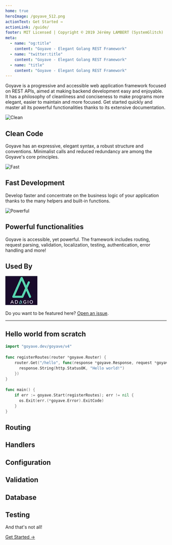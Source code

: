 ```yaml
---
home: true
heroImage: /goyave_512.png
actionText: Get Started →
actionLink: /guide/
footer: MIT Licensed | Copyright © 2019 Jérémy LAMBERT (SystemGlitch)
meta:
  - name: "og:title"
    content: "Goyave - Elegant Golang REST Framework"
  - name: "twitter:title"
    content: "Goyave - Elegant Golang REST Framework"
  - name: "title"
    content: "Goyave - Elegant Golang REST Framework"
---
```


<p class="center">
Goyave is a progressive and accessible web application framework focused on REST APIs, aimed at making backend development easy and enjoyable. It has a philosophy of cleanliness and conciseness to make programs more elegant, easier to maintain and more focused. Get started quickly and master all its powerful functionalities thanks to its extensive documentation.
</p>

<div class="features">
   <div class="feature" id="feature-clean">
      <img :src="$withBase('/undraw_code_typing_7jnv.svg')" width="275" alt="Clean">
      <div>
         <h2>Clean Code</h2>
         <p>Goyave has an expressive, elegant syntax, a robust structure and conventions. Minimalist calls and reduced redundancy are among the Goyave's core principles.</p>
      </div>
   </div>
   <div class="feature" id="feature-fast">
      <img :src="$withBase('/undraw_speed_test_wxl0.svg')" width="275" alt="Fast">
      <div>
         <h2>Fast Development</h2>
         <p>Develop faster and concentrate on the business logic of your application thanks to the many helpers and built-in functions.</p>
      </div>
   </div>
   <div class="feature" id="feature-powerful">
      <img :src="$withBase('/undraw_upgrade_06a0.svg')" width="275" alt="Powerful">
      <div>
         <h2>Powerful functionalities</h2>
         <p>Goyave is accessible, yet powerful. The framework includes routing, request parsing, validation, localization, testing, authentication, error handling and more!</p>
      </div>
   </div>
</div>

<div class="used-by">
    <h2>Used By</h2>
    <div>
        <span class="used-by-company">
        <a href="https://adagio.io" target="_blank" rel="nofollow">
            <img src="usedby/adagio.webp" alt="Adagio.io"/>
        </a>
        </span>
    </div>
    <p>Do you want to be featured here? <a href="https://github.com/go-goyave/goyave/issues/new" target="_blank" rel="nofollow">Open an issue</a>.</p>
</div>

---

## Hello world from scratch

```go
import "goyave.dev/goyave/v4"

func registerRoutes(router *goyave.Router) {
    router.Get("/hello", func(response *goyave.Response, request *goyave.Request) {
      response.String(http.StatusOK, "Hello world!")
    })
}

func main() {
    if err := goyave.Start(registerRoutes); err != nil {
      os.Exit(err.(*goyave.Error).ExitCode)
    }
}
```

## Routing
<div><showcase :tabs="['Basics', 'Parameters']">
  <template #slot-desc-0>

  Routing is an essential part of any Goyave application. Routes definition is the action of associating a URI, sometimes having parameters, with a handler which will process the request and respond to it. Separating and naming routes clearly is important to make your API or website clear and expressive.
  
  [Learn more](./guide/basics/routing.html)

  </template>
  <template #slot-desc-1>

  URIs can have parameters, defined using the format `{name}` or `{name:pattern}`. If a regular expression pattern is not defined, the matched variable will be anything until the next slash. Route parameters can be retrieved as a `map[string]string` in handlers using the request's `Params` attribute.

  [Learn more](./guide/guide/basics/routing.html#route-parameters)

  </template>
  <template #slot-code-0>

  ```go
  func Register(router *goyave.Router) {
      // Register your routes here

      router.Get("/hello", func(response *goyave.Response, r *goyave.Request) {
          response.String(http.StatusOK, "Hi!")
      })

      router.Get("/hello", myHandlerFunction)
      router.Post("/user", user.Register).Validate(user.RegisterRequest)
      router.Route("PUT|PATCH", "/user", user.Update).Validate(user.UpdateRequest)
      router.Route("POST", "/product", product.Store).Validate(product.StoreRequest).Middleware(middleware.Trim)
  }
  ```

  </template>
  <template #slot-code-1>
  
  ```go
  func Register(router *goyave.Router) {
      router.Get("/product/{key}", product.Show)
      router.Get("/product/{id:[0-9]+}", product.ShowById)
      router.Get("/category/{category}/{id:[0-9]+}", category.Show)
  }

  func myHandlerFunction(response *goyave.Response, request *goyave.Request) {
      category := request.Params["category"]
      id, _ := strconv.Atoi(request.Params["id"])
      //...
  }
  ```

  </template>
</showcase></div>

## Handlers
<div><showcase :tabs="['Controllers', 'Middleware', 'Status handler']" background="bg-blue">
  <template #slot-desc-0>

  A `Handler` is a `func(*goyave.Response, *goyave.Request)`. The first parameter lets you write a response, and the second contains all the information extracted from the raw incoming request. Controllers are files containing a collection of Handlers related to a specific feature.
  
  [Learn more](./guide/basics/controllers.html)

  </template>
  <template #slot-desc-1>

  Middleware are handlers executed before the controller handler. They are a convenient way to filter, intercept or alter HTTP requests entering your application.

  [Learn more](./guide/basics/middleware.html)

  </template>
  <template #slot-desc-2>

  Status handlers are regular handlers executed during the finalization step of the request's lifecycle if the response body is empty but a status code has been set. Status handler are mainly used to implement a custom behavior for user or server errors (400 and 500 status codes).

  [Learn more](./guide/advanced/status-handlers.html)

  </template>
  <template #slot-code-0>

  ```go
  func Index(response *goyave.Response, request *goyave.Request) {
      products := []model.Product{}
      result := database.Conn().Find(&products)
      if response.HandleDatabaseError(result) {
          response.JSON(http.StatusOK, products)
      }
  }

  func Show(response *goyave.Response, request *goyave.Request) {
      product := model.Product{}
      result := database.Conn().First(&product, request.Params["id"])
      if response.HandleDatabaseError(result) {
          response.JSON(http.StatusOK, product)
      }
  }

  func Store(response *goyave.Response, request *goyave.Request) {
      product := model.Product{
          Name:  request.String("name"),
          Price: request.Numeric("price"),
      }
      if err := database.Conn().Create(&product).Error; err != nil {
          response.Error(err)
      } else {
          response.JSON(http.StatusCreated, map[string]uint{"id": product.ID})
      }
  }

  func Update(response *goyave.Response, request *goyave.Request) {
      product := model.Product{}
      db := database.Conn()
      result := db.Select("id").First(&product, request.Params["id"])
      if response.HandleDatabaseError(result) {
          if err := db.Model(&product).Update("name", request.String("name")).Error; err != nil {
              response.Error(err)
          }
      }
  }

  func Destroy(response *goyave.Response, request *goyave.Request) {
      product := model.Product{}
      db := database.Conn()
      result := db.Select("id").First(&product, request.Params["id"])
      if response.HandleDatabaseError(result) {
          if err := db.Delete(&product).Error; err != nil {
              response.Error(err)
          }
      }
  }
  ```

  </template>
  <template #slot-code-1>
  
  ```go
  func MyCustomMiddleware(next goyave.Handler) goyave.Handler {
      return func(response *goyave.Response, request *goyave.Request) {
          // Do something
          next(response, request) // Pass to the next handler
      }
  }
  ```

  </template>
  <template #slot-code-2>

  ```go
  package status

  import "goyave.dev/goyave/v4"

  func NotFound(response *goyave.Response, request *goyave.Request) {
      if err := response.RenderHTML(response.GetStatus(), "errors/404.html", nil); err != nil {
          response.Error(err)
      }
  }
  ```

  </template>
</showcase></div>

## Configuration
<div><showcase :tabs="['Configuration', 'Get, set', 'Environment']">
  <template #slot-desc-0>

  The framework provides a powerful configuration system. All entries are validated. That means that the application will not start if you provided an invalid value in your config (for example if the specified port is not a number). Entries can be registered with a default value, their type and authorized values from any package.
  
  [Learn more](./guide/configuration.html)

  </template>
  <template #slot-desc-1>

  All entries are validated. That means that the application will not start if you provided an invalid value in your config (for example if the specified port is not a number).

  [Learn more](./guide/configuration.html#getting-a-value)

  </template>
  <template #slot-desc-2>

  Configuration supports the usage of environment variables.

  [Learn more](./guide/configuration.html#using-environment-variables)

  </template>
  <template #slot-code-0>

  ```json
  {
    "app": {
      "name": "goyave_template",
      "environment": "localhost",
      "debug": true,
      "defaultLanguage": "en-US"
    },
      "server": {
      "host": "127.0.0.1",
      "maintenance": false,
      "protocol": "http",
      "domain": "",
      "port": 8080,
      "httpsPort": 8081,
      "timeout": 10,
      "maxUploadSize": 10
    },
      "database": {
      "connection": "mysql",
      "host": "127.0.0.1",
      "port": 3306,
      "name": "goyave",
      "username": "root",
      "password": "root",
      "options": "charset=utf8mb4&collation=utf8mb4_general_ci&parseTime=true&loc=Local",
      "maxOpenConnections": 20,
      "maxIdleConnections": 20,
      "maxLifetime": 300,
      "autoMigrate": false
    }
  }
  ```

  </template>
  <template #slot-code-1>
  
  ```go
  config.GetString("app.name") // "goyave"
  config.GetBool("app.debug") // true
  config.GetInt("server.port") // 80
  config.Has("app.name") // true
  
  // Setting a value:
  config.Set("app.name", "my awesome app")
  ```

  </template>
  <template #slot-code-2>
  
  ```json
  {
    "database": {
      "host": "${DB_HOST}"
      }
  }
  ```

  </template>
</showcase></div>

## Validation
<div><showcase :tabs="['Validation', 'Conversion', 'Arrays', 'Objects']" background="bg-blue">
  <template #slot-desc-0>

  Goyave provides a powerful, yet easy way to validate all incoming data, no matter its type or its format, thanks to a large number of validation rules. Validation is automatic. You just have to define a rules set and assign it to a route. When the validation doesn't pass, the request is stopped and the validation errors messages are sent as a response.
  
  [Learn more](./guide/basics/validation.html)

  </template>
  <template #slot-desc-1>

  Validation rules can **alter the raw data**. That means that when you validate a field to be number, if the validation passes, you are ensured that the data you'll be using in your controller handler is a `float64`. Or if you're validating an IP, you get a `net.IP` object.

  [Learn more](./guide/basics/validation.html)

  </template>
  <template #slot-desc-2>

  Validating arrays is easy. All the validation rules, can be applied to array values using the prefix `>`. When array values are validated, all of them must pass the validation.

  [Learn more](./guide/basics/validation.html#validating-arrays)

  </template>
  <template #slot-desc-3>

  You can validate objects using a **dot-separated** notation.

  [Learn more](./guide/basics/validation.html#validating-objects)

  </template>
  <template #slot-code-0>

  ```go
  var (
      StoreRequest validation.RuleSet = validation.RuleSet{
          "name":  {"required", "string", "between:3,50"},
          "price": {"required", "numeric", "min:0.01"},
          "image": {"nullable", "file", "image", "max:2048", "count:1"},
      }
  )

  //...
  
  router.Post("/product", product.Store).Validate(product.StoreRequest)
  ```

  </template>
  <template #slot-code-1>
  
  ```go
  var (
      StoreRequest validation.RuleSet = validation.RuleSet{
          "name":  {"required", "string", "between:3,50"},
          "price": {"required", "numeric", "min:0.01"},
          "image": {"nullable", "file", "image", "max:2048", "count:1"},
      }
  )

  //...

  router.Post("/product", product.Store).Validate(product.StoreRequest)
  ```

  </template>
  <template #slot-code-2>
  
  ```go
  var arrayValidation = validation.RuleSet{
      "array": {"required", "array:string", "between:1,5", ">email", ">max:128"},
  }

  var nDimensionalArrayValidation = RuleSet{
    "array": {"required", "array", ">array", ">>array:numeric", ">max:3", ">>>max:4"},
  }

  ```

  </template>
  <template #slot-code-3>
  
  ```go
  var (
      StoreRequest = validation.RuleSet{
          "user":       {"required", "object"},
          "user.name":  {"required", "string", "between:3,50"},
          "user.email": {"required", "email"},
      }
  )

  //...

  router.Post("/register", user.Store).Validate(user.StoreRequest)
  ```

  </template>
</showcase></div>

## Database
<div><showcase :tabs="['Gorm', 'Models', 'Pagination']">
  <template #slot-desc-0>

  Most web applications use a database. In this section, we are going to see how Goyave applications can query a database, using the awesome [Gorm ORM](https://gorm.io/).
  
  [Learn more](./guide/basics/database.html)

  </template>
  <template #slot-desc-1>

  Models are usually just normal Golang structs, basic Go types, or pointers of them. `sql.Scanner` and `driver.Valuer` interfaces are also supported.

  [Learn more](./guide/basics/database.html#models)

  </template>
  <template #slot-desc-2>

  `database.Paginator` is a tool that helps you paginate records. This structure contains pagination information (current page, maximum page, total number of records), which is automatically fetched. You can send the paginator directly to the client as a response.

  [Learn more](./guide/basics/database.html#pagination)

  </template>
  <template #slot-code-0>

  ```go
  // Create
  db.Create(&Product{Code: "D42", Price: 100})

  // Read
  var product Product
  db.First(&product, 1) // find product with integer primary key
  db.First(&product, "code = ?", "D42") // find product with code D42

  // Update - update product's price to 200
  db.Model(&product).Update("Price", 200)
  // Update - update multiple fields
  db.Model(&product).Updates(Product{Price: 200, Code: "F42"}) // non-zero fields
  db.Model(&product).Updates(map[string]interface{}{"Price": 200, "Code": "F42"})

  // Delete - delete product
  db.Delete(&product, 1)
  ```

  </template>
  <template #slot-code-1>
  
  ```go
  func init() {
      database.RegisterModel(&User{})
  }

  type User struct {
      gorm.Model
      Name         string
      Age          sql.NullInt64
      Birthday     *time.Time
      Email        string  `gorm:"type:varchar(100);uniqueIndex"`
      Role         string  `gorm:"size:255"` // set field size to 255
      MemberNumber *string `gorm:"unique;not null"` // set member number to unique and not null
      Num          int     `gorm:"autoIncrement"` // set num to auto incrementable
      Address      string  `gorm:"index:addr"` // create index with name `addr` for address
      IgnoreMe     int     `gorm:"-"` // ignore this field
  }
  ```

  </template>
  <template #slot-code-2>
  
  ```go
  func Index(response *goyave.Response, request *goyave.Request) {
      articles := []model.Article{}
      page := 1
      if request.Has("page") {
          page = request.Integer("page")
      }
      pageSize := DefaultPageSize
      if request.Has("pageSize") {
          pageSize = request.Integer("pageSize")
      }

      tx := database.Conn()

      if request.Has("search") {
          search := helper.EscapeLike(request.String("search"))
          tx = tx.Where("title LIKE ?", "%"+search+"%")
      }

      paginator := database.NewPaginator(tx, page, pageSize, &articles)
      result := paginator.Find()
      if response.HandleDatabaseError(result) {
          response.JSON(http.StatusOK, paginator)
      }
  }
  ```

  </template>
</showcase></div>

## Testing
<div><showcase :tabs="['Testify', 'Suites', 'Responses', 'Factories']" background="bg-blue">
  <template #slot-desc-0>

  Goyave provides an API to ease the unit and functional testing of your application. This API is an extension of [testify](https://github.com/stretchr/testify). `goyave.TestSuite` inherits from testify's `suite.Suite`, and sets up the environment for you.
  
  [Learn more](./guide/advanced/testing.html)

  </template>
  <template #slot-desc-1>

  Goyave provides an API to ease the unit and functional testing of your application. This API is an extension of [testify](https://github.com/stretchr/testify). `goyave.TestSuite` inherits from testify's `suite.Suite`, and sets up the environment for you.
  
  [Learn more](./guide/advanced/testing.html)

  </template>
  <template #slot-desc-2>

  `goyave.TestSuite` makes it easy to test and check the content of your responses, even for JSON responses. You will also find utilities to generate multipart forms.

  [Learn more](./guide/advanced/testing.html##testing-json-reponses)

  </template>
  <template #slot-desc-3>

  You may need to test features interacting with your database. Goyave provides a handy way to generate and save records in your database: **factories**.

  [Learn more](./guide/advanced/testing.html#database-testing)

  </template>
  <template #slot-code-0>

  ```go
  // assert equality
  assert.Equal(t, 123, 123, "they should be equal")

  // assert inequality
  assert.NotEqual(t, 123, 456, "they should not be equal")

  // assert for nil (good for errors)
  assert.Nil(t, object)

  // assert for not nil (good when you expect something)
  if assert.NotNil(t, object) {

      // now we know that object isn't nil, we are safe to make
      // further assertions without causing any errors
      assert.Equal(t, "Something", object.Value)

  }
  ```

  </template>
  <template #slot-code-1>
  
  ```go
  import (
      "github.com/username/projectname/http/route"
      "goyave.dev/goyave/v4"
  )

  type CustomTestSuite struct {
      goyave.TestSuite
  }

  func (suite *CustomTestSuite) TestHello() {
      suite.RunServer(route.Register, func() {
          resp, err := suite.Get("/hello", nil)
          suite.Nil(err)
          suite.NotNil(resp)
          if resp != nil {
              defer resp.Body.Close()
              suite.Equal(200, resp.StatusCode)
              suite.Equal("Hi!", string(suite.GetBody(resp)))
          }
      })
  }

  func TestCustomSuite(t *testing.T) {
      goyave.RunTest(t, new(CustomTestSuite))
  }
  ```

  </template>
  <template #slot-code-2>
  
  ```go
  suite.RunServer(route.Register, func() {
      resp, err := suite.Get("/product", nil)
      suite.Nil(err)
      if err == nil {
          defer resp.Body.Close()
          json := map[string]interface{}{}
          err := suite.GetJSONBody(resp, &json)
          suite.Nil(err)
          if err == nil { // You should always check parsing error before continuing.
              suite.Equal("value", json["field"])
              suite.Equal(float64(42), json["number"])
          }
      }
  })
  ```

  </template>
  <template #slot-code-3>

  ```go
  func UserGenerator() interface{} {
      user := &User{}
      user.Name = faker.Name()

      faker.SetGenerateUniqueValues(true)
      user.Email = faker.Email()
      faker.SetGenerateUniqueValues(false)
      return user
  }

  //...

  factory := database.NewFactory(model.UserGenerator)

  // Generate 5 random users
  records := factory.Generate(5).([]*model.User)

  // Generate and insert 5 random users into the database
  insertedRecords := factory.Save(5).([]*model.User)
  ```

  </template>
</showcase></div>

<div class="bottom-hero">
  <p class="bottom-hero-title">And that's not all!</p>
  <span class="nav-link action-button">
  
  [Get Started →](/guide/)
  
  </span>
</div>
